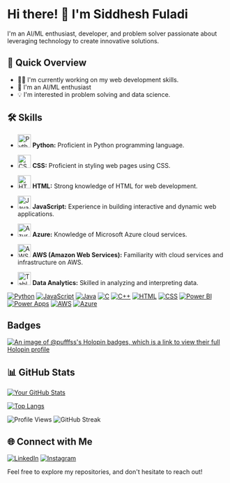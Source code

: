 # Hi there! 👋 I'm Siddhesh Fuladi
 
I'm an AI/ML enthusiast, developer, and problem solver passionate about leveraging technology to create innovative solutions.
 
## 🚀 Quick Overview
 
- 👨‍💻 I'm currently working on my web development skills.
- 🌱 I'm an AI/ML enthusiast
- 💡 I'm interested in problem solving and data science.
 
## 🛠️ Skills
- <img src="https://www.python.org/static/community_logos/python-logo-master-v3-TM.png" alt="Python" height="30"/> **Python:** Proficient in Python programming language.

- <img src="https://upload.wikimedia.org/wikipedia/commons/thumb/d/d5/CSS3_logo_and_wordmark.svg/2560px-CSS3_logo_and_wordmark.svg.png" alt="CSS" height="30"/> **CSS:** Proficient in styling web pages using CSS.

- <img src="https://upload.wikimedia.org/wikipedia/commons/6/61/HTML5_logo_and_wordmark.svg" alt="HTML" height="30"/> **HTML:** Strong knowledge of HTML for web development.

- <img src="https://upload.wikimedia.org/wikipedia/commons/6/6a/JavaScript-logo.png" alt="JavaScript" height="30"/> **JavaScript:** Experience in building interactive and dynamic web applications.

- <img src="https://upload.wikimedia.org/wikipedia/commons/1/10/Cartoon_Microsoft_Azure_Logo_%28old%29.png" alt="Azure" height="30"/> **Azure:** Knowledge of Microsoft Azure cloud services.

- <img src="https://upload.wikimedia.org/wikipedia/commons/9/93/Amazon_Web_Services_Logo.svg" alt="AWS" height="30"/> **AWS (Amazon Web Services):** Familiarity with cloud services and infrastructure on AWS.

- <img src="https://upload.wikimedia.org/wikipedia/commons/e/e9/Tableau_Software_Logo.png" alt="Tableau" height="30"/> **Data Analytics:** Skilled in analyzing and interpreting data.


[![Python](https://img.shields.io/badge/Python-Intermediate-yellow?style=for-the-badge&logo=python&logoColor=white)](https://www.python.org/)
[![JavaScript](https://img.shields.io/badge/JavaScript-Intermediate-yellow?style=for-the-badge&logo=javascript&logoColor=white)](https://developer.mozilla.org/en-US/docs/Web/JavaScript)
[![Java](https://img.shields.io/badge/Java-Intermediate-yellow?style=for-the-badge&logo=java&logoColor=white)](https://www.java.com/)
[![C](https://img.shields.io/badge/C-Intermediate-yellow?style=for-the-badge&logo=c&logoColor=white)](https://en.cppreference.com/w/c/language)
[![C++](https://img.shields.io/badge/C++-Intermediate-yellow?style=for-the-badge&logo=cplusplus&logoColor=white)](https://www.cplusplus.com/)
[![HTML](https://img.shields.io/badge/HTML-Intermediate-yellow?style=for-the-badge&logo=html5&logoColor=white)](https://developer.mozilla.org/en-US/docs/Web/HTML)
[![CSS](https://img.shields.io/badge/CSS-Intermediate-yellow?style=for-the-badge&logo=css3&logoColor=white)](https://developer.mozilla.org/en-US/docs/Web/CSS)
[![Power BI](https://img.shields.io/badge/Power%20BI-Advanced-green?style=for-the-badge&logo=powerbi&logoColor=white)](https://powerbi.microsoft.com/)
[![Power Apps](https://img.shields.io/badge/Power%20Apps-Advanced-green?style=for-the-badge&logo=microsoftpowerapps&logoColor=white)](https://powerapps.microsoft.com/)
[![AWS](https://img.shields.io/badge/AWS-Intermediate-yellow?style=for-the-badge&logo=amazonaws&logoColor=white)](https://aws.amazon.com/)
[![Azure](https://img.shields.io/badge/Azure-Intermediate-yellow?style=for-the-badge&logo=microsoftazure&logoColor=white)](https://azure.microsoft.com/)
 
 
## Badges
[![An image of @pufffss's Holopin badges, which is a link to view their full Holopin profile](https://holopin.me/pufffss)](https://holopin.io/@pufffss)

 
## 📊 GitHub Stats
 
[![Your GitHub Stats](https://github-readme-stats.vercel.app/api?username=himakshi2209&show_icons=true&count_private=true&hide=contribs,prs&theme=radical)](https://github.com/himakshi2209)
 
[![Top Langs](https://github-readme-stats.vercel.app/api/top-langs/?username=himakshi2209&layout=compact&theme=radical)](https://github.com/himakshi2209)
 
![Profile Views](https://komarev.com/ghpvc/?username=himakshi2209)
![GitHub Streak](https://github-readme-streak-stats.herokuapp.com/?user=himakshi2209&theme=radical)
 
## 🌐 Connect with Me
 
[![LinkedIn](https://img.shields.io/badge/LinkedIn-Connect-blue)](https://www.linkedin.com/in/himakshi-chaturvedi-928370223)
[![Instagram](https://img.shields.io/badge/Instagram-Follow-E4405F)](https://www.instagram.com/himakshiiii_/)
 
Feel free to explore my repositories, and don't hesitate to reach out!
 
 
<!--
**himakshi2209/himakshi2209** is a ✨ _special_ ✨ repository because its `README.md` (this file) appears on your GitHub profile.
 
Here are some ideas to get you started:
 
- 🔭 I’m currently working on ...
- 🌱 I’m currently learning ...
- 👯 I’m looking to collaborate on ...
- 🤔 I’m looking for help with ...
- 💬 Ask me about ...
- 📫 How to reach me: ...
- 😄 Pronouns: ...
- ⚡ Fun fact: ...
-->
